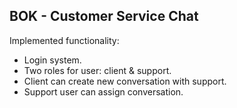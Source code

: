 <h2>BOK - Customer Service Chat</h2>

Implemented functionality:
<ul>
  <li>Login system.</li>
  <li>Two roles for user: client & support.</li>
  <li>Client can create new conversation with support.</li>
  <li>Support user can assign conversation.</li>
</ul>
